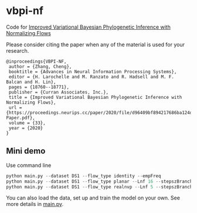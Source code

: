 # vbpi-nf
Code for [Improved Variational Bayesian Phylogenetic Inference with Normalizing Flows](http://arxiv.org/abs/2012.00459)

Please consider citing the paper when any of the material is used for your research.
```
@inproceedings{VBPI-NF,
 author = {Zhang, Cheng},
 booktitle = {Advances in Neural Information Processing Systems},
 editor = {H. Larochelle and M. Ranzato and R. Hadsell and M. F. Balcan and H. Lin},
 pages = {18760--18771},
 publisher = {Curran Associates, Inc.},
 title = {Improved Variational Bayesian Phylogenetic Inference with Normalizing Flows},
 url = {https://proceedings.neurips.cc/paper/2020/file/d96409bf894217686ba124d7356686c9-Paper.pdf},
 volume = {33},
 year = {2020}
}
```

## Mini demo

Use command line
```python
python main.py --dataset DS1 --flow_type identity --empFreq
python main.py --dataset DS1 --flow_type planar --Lnf 16 --stepszBranch 0.0003 --empFreq
python main.py --dataset DS1 --flow_type realnvp --Lnf 5 --stepszBranch 0.0001 --empFreq

```
You can also load the data, set up and train the model on your own. See more details in [main.py](https://github.com/zcrabbit/vbpi-nf/blob/main/code/main.py).




